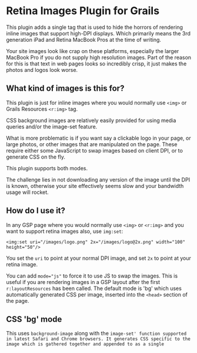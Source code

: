 # Retina Images Plugin for Grails

This plugin adds a single tag that is used to hide the horrors of rendering inline images that support high-DPI displays. Which primarily means the 3rd generation iPad and Retina MacBook Pros at the time of writing.

Your site images look like crap on these platforms, especially the larger MacBook Pro if you do not supply high resolution images. Part of the reason for this is that text in web pages looks so incredibly crisp, it just makes the photos and logos look worse.

## What kind of images is this for?

This plugin is just for inline images where you would normally use `<img>` or Grails Resources `<r:img>` tag.

CSS background images are relatively easily provided for using media queries and/or the image-set feature.

What is more problematic is if you want say a clickable logo in your page, or large photos, or other images that are manipulated on the page. These require either some JavaScript to swap images based on client DPI, or to generate CSS on the fly.

This plugin supports both modes.

The challenge lies in not downloading any version of the image until the DPI is known, otherwise your site effectively seems slow and your bandwidth usage will rocket.

## How do I use it?

In any GSP page where you would normally use `<img>` or `<r:img>` and you want to support retina images also, use `img:set`:

	<img:set uri="/images/logo.png" 2x="/images/logo@2x.png" width="100" height="50"/>

You set the `uri` to point at your normal DPI image, and set `2x` to point at your retina image. 

You can add `mode="js"` to force it to use JS to swap the images. This is useful if you are rendering images in a GSP layout after the first `r:layoutResources` has been called. The default mode is 'bg' which uses automatically generated CSS per image, inserted into the `<head>` section of the page.

## CSS 'bg' mode

This uses `background-image` along with the `image-set' function supported in latest Safari and Chrome browsers. It generates CSS specific to the image which is gathered together and appended to `<head>` as a single `<style>` block in the page.

The benefits of this are that the image to load is known as the page loads. No missing images until page load is complete.

## Scripted 'js' mode

This mode renders `<img>` tags with empty `src` and once the page loads, swaps in the correct URLs into the `src` attribute. Works for images used anywhere in your Sitemesh layout, but no version of the image can load until the JS executes at the end of the page.

## Known issues

* No support yet for placeholder images
* CSS "bg" mode does not use an <img> so it is not semantic
* Not sure how expressing fractional pixel ratios as attributes will work... but not that bothered sorry
* Extra attributes passed to image are not output currently
* We should probably auto-sense whether to use JS or CSS based on what dispositions remain for rendering